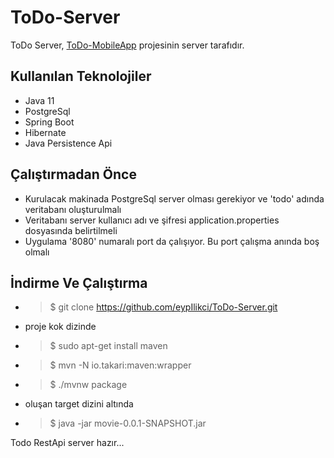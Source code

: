 # ToDo-Server
ToDo Server, [ToDo-MobileApp](https://github.com/eypIlikci/ToDo-MobileApp) projesinin server tarafıdır.

## Kullanılan Teknolojiler 
- Java 11 
- PostgreSql
- Spring Boot
- Hibernate 
- Java Persistence Api

## Çalıştırmadan Önce
- Kurulacak makinada PostgreSql server olması gerekiyor ve 'todo' adında veritabanı oluşturulmalı
- Veritabanı server kullanıcı adı ve şifresi application.properties dosyasında belirtilmeli
- Uygulama '8080' numaralı port da çalışıyor. Bu port çalışma anında boş olmalı

## İndirme Ve Çalıştırma
- > $ git clone https://github.com/eypIlikci/ToDo-Server.git

- proje kok dizinde
- > $ sudo apt-get install maven
- > $ mvn -N io.takari:maven:wrapper
- > $ ./mvnw package

- oluşan target dizini altında
- > $ java -jar movie-0.0.1-SNAPSHOT.jar

Todo RestApi server hazır...

